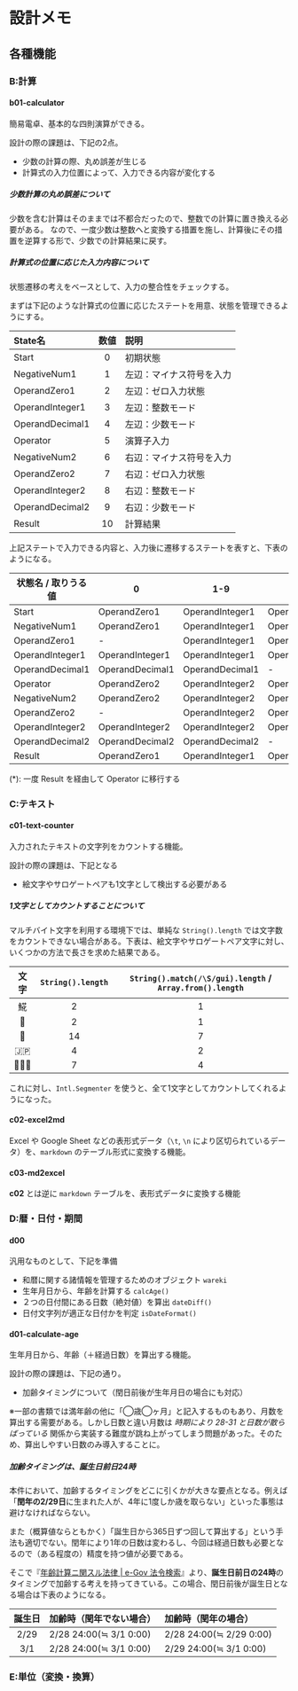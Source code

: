 # 設計メモ

## 各種機能

### B:計算

#### b01-calculator

簡易電卓、基本的な四則演算ができる。

設計の際の課題は、下記の2点。

- 少数の計算の際、丸め誤差が生じる
- 計算式の入力位置によって、入力できる内容が変化する

##### 少数計算の丸め誤差について

少数を含む計算はそのままでは不都合だったので、整数での計算に置き換える必要がある。
なので、一度少数は整数へと変換する措置を施し、計算後にその措置を逆算する形で、少数での計算結果に戻す。

##### 計算式の位置に応じた入力内容について

状態遷移の考えをベースとして、入力の整合性をチェックする。

まずは下記のような計算式の位置に応じたステートを用意、状態を管理できるようにする。

|State名|数値|説明|
|:---|:---:|:---|
|Start|0|初期状態|
|NegativeNum1|1|左辺：マイナス符号を入力|
|OperandZero1|2|左辺：ゼロ入力状態|
|OperandInteger1|3|左辺：整数モード|
|OperandDecimal1|4|左辺：少数モード|
|Operator|5|演算子入力|
|NegativeNum2|6|右辺：マイナス符号を入力|
|OperandZero2|7|右辺：ゼロ入力状態|
|OperandInteger2|8|右辺：整数モード|
|OperandDecimal2|9|右辺：少数モード|
|Result|10|計算結果|

上記ステートで入力できる内容と、入力後に遷移するステートを表すと、下表のようになる。

| 状態名 / 取りうる値 | 0 | 1-9 | . | - | +, *, / | = |
|----------------------|---|-----|---|---|---------------|---|
| Start                | OperandZero1 | OperandInteger1 | OperandDecimal1 | NegativeNum1 | - | - |
| NegativeNum1         | OperandZero1 | OperandInteger1 | OperandDecimal1 | - | - | - |
| OperandZero1         | - | OperandInteger1 | OperandDecimal1 | Operator | Operator | - |
| OperandInteger1      | OperandInteger1 | OperandInteger1 | OperandDecimal1 | Operator | Operator | - |
| OperandDecimal1      | OperandDecimal1 | OperandDecimal1 | - | Operator | Operator | - |
| Operator             | OperandZero2 | OperandInteger2 | OperandDecimal2 | NegativeNum2 | - | - |
| NegativeNum2         | OperandZero2 | OperandInteger2 | OperandDecimal2 | - | - | - |
| OperandZero2         | - | OperandInteger2 | OperandDecimal2 | Operator(*) | Operator(*) | Result |
| OperandInteger2      | OperandInteger2 | OperandInteger2 | OperandDecimal2 | Operator(*) | Operator(*) | Result |
| OperandDecimal2      | OperandDecimal2 | OperandDecimal2 | - | Operator(*) | Operator(*) | Result |
| Result               | OperandZero1 | OperandInteger1 | OperandDecimal1 | Operator | Operator | - |

(*): 一度 Result を経由して Operator に移行する

### C:テキスト

#### c01-text-counter

入力されたテキストの文字列をカウントする機能。

設計の際の課題は、下記となる

- 絵文字やサロゲートペアも1文字として検出する必要がある

##### 1文字としてカウントすることについて

マルチバイト文字を利用する環境下では、単純な `String().length` では文字数をカウントできない場合がある。下表は、絵文字やサロゲートペア文字に対し、いくつかの方法で長さを求めた結果である。

|文字|`String().length`|`String().match(/\S/gui).length` / `Array.from().length`|
|:---:|:---:|:---:|
|𩸽|2|1|
|🍎|2|1|
|🏴󠁧󠁢󠁥󠁮󠁧󠁿|14|7|
|🇯🇵|4|2|
|👨🏻‍💻|7|4|

これに対し、`Intl.Segmenter` を使うと、全て1文字としてカウントしてくれるようになった。

#### c02-excel2md

Excel や Google Sheet などの表形式データ（`\t`, `\n` により区切られているデータ）を、`markdown` のテーブル形式に変換する機能。

#### c03-md2excel

**c02** とは逆に `markdown` テーブルを、表形式データに変換する機能

### D:暦・日付・期間

#### d00

汎用なものとして、下記を準備

- 和暦に関する諸情報を管理するためのオブジェクト `wareki`
- 生年月日から、年齢を計算する `calcAge()`
- ２つの日付間にある日数（絶対値）を算出 `dateDiff()`
- 日付文字列が適正な日付かを判定 `isDateFormat()`

#### d01-calculate-age

生年月日から、年齢（＋経過日数）を算出する機能。

設計の際の課題は、下記の通り。

- 加齢タイミングについて（閏日前後が生年月日の場合にも対応）

※一部の書類では満年齢の他に「◯歳◯ヶ月」と記入するものもあり、月数を算出する需要がある。しかし日数と違い月数は *時期により 28-31 と日数が散らばっている* 関係から実装する難度が跳ね上がってしまう問題があった。そのため、算出しやすい日数のみ導入することに。

##### 加齢タイミングは、誕生日前日24時

本件において、加齢するタイミングをどこに引くかが大きな要点となる。例えば「**閏年の2/29日**に生まれた人が、4年に1度しか歳を取らない」といった事態は避けなければならない。

また（概算値ならともかく）「誕生日から365日ずつ回して算出する」という手法も適切でない。閏年により1年の日数は変わるし、今回は経過日数も必要となるので（ある程度の）精度を持つ値が必要である。

そこで『[年齢計算ニ関スル法律 | e-Gov 法令検索](https://laws.e-gov.go.jp/law/135AC1000000050)』より、**誕生日前日の24時**のタイミングで加齢する考えを持ってきている。この場合、閏日前後が誕生日となる場合は下表のようになる。

|誕生日|加齢時（閏年でない場合）|加齢時（閏年の場合）|
|:---:|:---|:---|
|2/29|2/28 24:00(≒ 3/1 0:00)|2/28 24:00(≒ 2/29 0:00)|
|3/1|2/28 24:00(≒ 3/1 0:00)|2/29 24:00(≒ 3/1 0:00)|

### E:単位（変換・換算）
